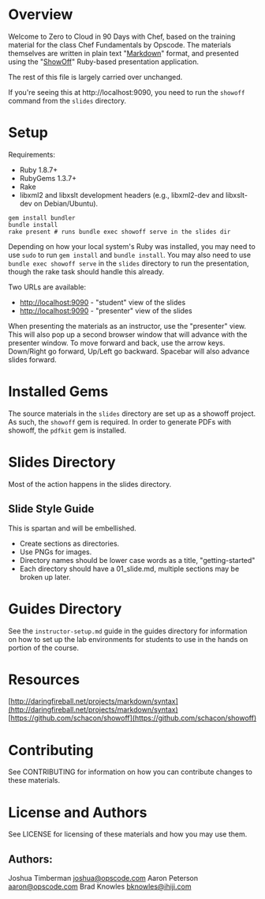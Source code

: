 # Overview

Welcome to Zero to Cloud in 90 Days with Chef, based on the training
material for the class Chef Fundamentals by Opscode.  The materials
themselves are written in plain text
"[Markdown](http://daringfireball.net/projects/markdown/)" format,
and presented using the "[ShowOff](https://github.com/schacon/showoff)"
Ruby-based presentation application.

The rest of this file is largely carried over unchanged.

If you're seeing this at http://localhost:9090, you need to run the
`showoff` command from the `slides` directory.

# Setup

Requirements:

* Ruby 1.8.7+
* RubyGems 1.3.7+
* Rake
* libxml2 and libxslt development headers (e.g., libxml2-dev and
  libxslt-dev on Debian/Ubuntu).

```
gem install bundler
bundle install
rake present # runs bundle exec showoff serve in the slides dir
```

Depending on how your local system's Ruby was installed, you may need
to use `sudo` to run `gem install` and `bundle install`. You may also
need to use `bundle exec showoff serve` in the `slides` directory to
run the presentation, though the rake task should handle this already.

Two URLs are available:

* [http://localhost:9090](http://localhost:9090) - "student" view of the slides
* [http://localhost:9090](http://localhost:9090) - "presenter" view of the slides

When presenting the materials as an instructor, use the "presenter"
view. This will also pop up a second browser window that will advance
with the presenter window. To move forward and back, use the arrow
keys. Down/Right go forward, Up/Left go backward. Spacebar will also
advance slides forward.

# Installed Gems

The source materials in the `slides` directory are set up as a showoff
project. As such, the `showoff` gem is required. In order to generate
PDFs with showoff, the `pdfkit` gem is installed.

# Slides Directory

Most of the action happens in the slides directory.

## Slide Style Guide

This is spartan and will be embellished.

* Create sections as directories.
* Use PNGs for images.
* Directory names should be lower case words as a title, "getting-started"
* Each directory should have a 01_slide.md, multiple sections may be
  broken up later.

# Guides Directory

See the `instructor-setup.md` guide in the guides directory for
information on how to set up the lab environments for students to use
in the hands on portion of the course.

# Resources

[http://daringfireball.net/projects/markdown/syntax](http://daringfireball.net/projects/markdown/syntax)
[https://github.com/schacon/showoff](https://github.com/schacon/showoff)

# Contributing

See CONTRIBUTING for information on how you can contribute changes to
these materials.

# License and Authors

See LICENSE for licensing of these materials and how you may use
them.

## Authors:

Joshua Timberman <joshua@opscode.com>
Aaron Peterson <aaron@opscode.com>
Brad Knowles <bknowles@ihiji.com>
